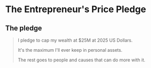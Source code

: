# The Entrepreneur's Price Pledge

## The pledge

> I pledge to cap my wealth at $25M at 2025 US Dollars.
> 
> It's the maximum I'll ever keep in personal assets.
> 
> The rest goes to people and causes that can do more with it.
